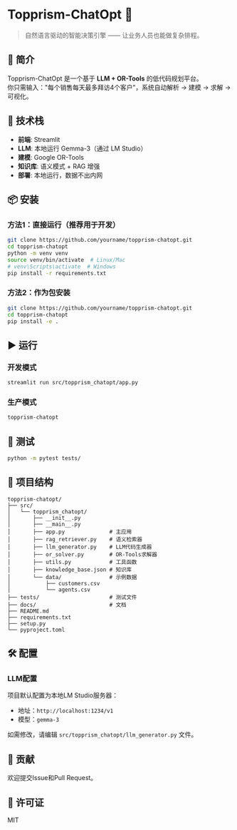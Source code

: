 # Topprism-ChatOpt 🎯

> 自然语言驱动的智能决策引擎 —— 让业务人员也能做复杂排程。

## 🚀 简介
Topprism-ChatOpt 是一个基于 **LLM + OR-Tools** 的低代码规划平台。  
你只需输入："每个销售每天最多拜访4个客户"，系统自动解析 → 建模 → 求解 → 可视化。

## 🔧 技术栈
- **前端**: Streamlit
- **LLM**: 本地运行 Gemma-3（通过 LM Studio）
- **建模**: Google OR-Tools
- **知识库**: 语义模式 + RAG 增强
- **部署**: 本地运行，数据不出内网

## 📦 安装

### 方法1：直接运行（推荐用于开发）
```bash
git clone https://github.com/yourname/topprism-chatopt.git
cd topprism-chatopt
python -m venv venv
source venv/bin/activate  # Linux/Mac
# venv\Scripts\activate  # Windows
pip install -r requirements.txt
```

### 方法2：作为包安装
```bash
git clone https://github.com/yourname/topprism-chatopt.git
cd topprism-chatopt
pip install -e .
```

## ▶️ 运行

### 开发模式
```bash
streamlit run src/topprism_chatopt/app.py
```

### 生产模式
```bash
topprism-chatopt
```

## 🧪 测试
```bash
python -m pytest tests/
```

## 📁 项目结构
```
topprism-chatopt/
├── src/
│   └── topprism_chatopt/
│       ├── __init__.py
│       ├── __main__.py
│       ├── app.py              # 主应用
│       ├── rag_retriever.py    # 语义检索器
│       ├── llm_generator.py    # LLM代码生成器
│       ├── or_solver.py        # OR-Tools求解器
│       ├── utils.py            # 工具函数
│       ├── knowledge_base.json # 知识库
│       └── data/               # 示例数据
│           ├── customers.csv
│           └── agents.csv
├── tests/                      # 测试文件
├── docs/                       # 文档
├── README.md
├── requirements.txt
├── setup.py
└── pyproject.toml
```

## 🛠️ 配置

### LLM配置
项目默认配置为本地LM Studio服务器：
- 地址：`http://localhost:1234/v1`
- 模型：`gemma-3`

如需修改，请编辑 `src/topprism_chatopt/llm_generator.py` 文件。

## 🤝 贡献
欢迎提交Issue和Pull Request。

## 📄 许可证
MIT